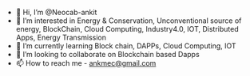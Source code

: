 - 👋 Hi, I’m @Neocab-ankit
- 👀 I’m interested in Energy & Conservation, Unconventional source of energy, BlockChain, Cloud Computing, Industry4.0, IOT, Distributed Apps, Energy Transmission
- 🌱 I’m currently learning Block chain, DAPPs, Cloud Computing, IOT
- 💞️ I’m looking to collaborate on Blockchain based Dapps
- 📫 How to reach me - ankmec@gmail.com

<!---
Neocab-ankit/Neocab-ankit is a ✨ special ✨ repository because its `README.md` (this file) appears on your GitHub profile.
You can click the Preview link to take a look at your changes.
--->
